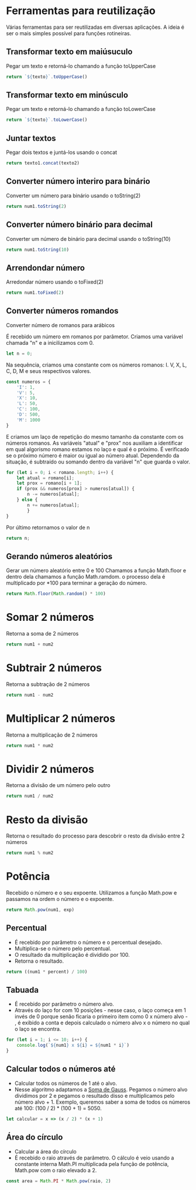 # Ferramentas para reutilização

Várias ferramentas para ser reutilizadas em diversas aplicações. A ideia é ser o mais simples possível para funções rotineiras.

## Transformar texto em maiúsuculo
Pegar um texto e retorná-lo chamando a função toUpperCase

```js
return `${texto}`.toUpperCase()    
```

## Transformar texto em minúsculo
Pegar um texto e retorná-lo chamando a função toLowerCase

```js
return `${texto}`.toLowerCase()
```

## Juntar textos
Pegar dois textos e juntá-los usando o concat

```js
return texto1.concat(texto2)
```

## Converter número interiro para binário
Converter um número para binário usando o toString(2)
```js
return num1.toString(2)
```

## Converter número binário para decimal
Converter um número de binário para decimal usando o toString(10)
```js
return num1.toString(10)
```

## Arrendondar número
Arredondar número usando o toFixed(2)
```js 
return num1.toFixed(2)
```

## Converter números romandos
Converter número de romanos para arábicos

É recebido um número em romanos por parâmetor. Criamos uma variável chamada "n" e a inicilizamos com 0.
    
```js
let n = 0;
```
Na sequência, criamos uma constante com os números romanos: I. V, X, L, C, D, M e seus respectivos valores.
```js
const numeros = {
    'I': 1,
    'V': 5,
    'X': 10,
    'L': 50,
    'C': 100,
    'D': 500,
    'M': 1000
}
```       
E criamos um laço de repetição do mesmo tamanho da constante com os números romanos. As variáveis "atual" e "prox" nos auxiliam a identificar em qual algorismo romano estamos no laço e qual é o próximo. É verificado se o próximo número é maior ou igual ao número atual. Dependendo da situação, é subtraído ou somando dentro da variável "n" que guarda o valor.
```js
for (let i = 0; i < romano.length; i++) {
    let atual = romano[i];
    let prox = romano[i + 1];
    if (prox && numeros[prox] > numeros[atual]) {
        n -= numeros[atual];
    } else {
        n += numeros[atual];
        }
}
```

Por último retornamos o valor de n
```js
return n;
```

## Gerando números aleatórios
Gerar um número aleatório entre 0 e 100
Chamamos a função Math.floor e dentro dela chamamos a função Math.ramdom. o processo dela é multiplicado por *100 para terminar a geração do número.

```js
return Math.floor(Math.random() * 100)
```
# Somar 2 números
Retorna a soma de 2 números

```js
return num1 + num2
```
# Subtrair 2 números
Retorna a subtração de 2 números

```js
return num1 - num2 
```
# Multiplicar 2 números
Retorna a multiplicação de 2 números

```js
return num1 * num2 
```
# Dividir 2 números
Retorna a divisão de um número pelo outro

```js
return num1 / num2 
```
# Resto da divisão
Retorna o resultado do processo para descobrir o resto da divisão entre 2 números

```js
return num1 % num2 
```
# Potência
Recebido o número e o seu expoente. Utilizamos a função Math.pow e passamos na ordem o número e o expoente.

```js
return Math.pow(num1, exp)
```
## Percentual
- É recebido por parâmetro o número e o percentual desejado.
- Multiplica-se o número pelo percentual.
- O resultado da multiplicação é dividido por 100.
- Retorna o resultado.
```js
return ((num1 * percent) / 100)
```
## Tabuada
- É recebido por parâmetro o número alvo.
- Através do laço for com 10 posições - nesse caso, o laço começa em 1 invés de 0 porque senão ficaria o primeiro item como 0 x número alvo - , é exibido a conta e depois calculado o número alvo x o número no qual o laço se encontra.

```js
for (let i = 1; i <= 10; i++) {
    console.log(`${num1} x ${i} = ${num1 * i}`)
}
```

## Calcular todos o números até
- Calcular todos os números de 1 até o alvo.
- Nesse algoritmo adaptamos a [Soma de Gauss](https://mundoeducacao.uol.com.br/matematica/soma-gauss.htm). Pegamos o número alvo dividimos por 2 e pegamos o resultado disso e multiplicamos pelo número alvo + 1. Exemplo, queremos saber a soma de todos os números até 100: (100 / 2) * (100 + 1) = 5050.


```js
let calcular = x => (x / 2) * (x + 1)
```

## Área do círculo
- Calcular a área do círculo
- É recebido o raio através de parâmetro. O cálculo é veio usando a constante interna Math.PI multiplicada pela função de potência, Math.pow com o raio elevado a 2.

```js
const area = Math.PI * Math.pow(raio, 2)
```